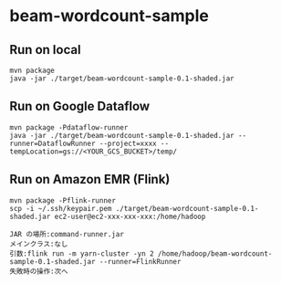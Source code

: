# beam-wordcount-sample

## Run on local

```
mvn package
java -jar ./target/beam-wordcount-sample-0.1-shaded.jar
```

## Run on Google Dataflow
```
mvn package -Pdataflow-runner
java -jar ./target/beam-wordcount-sample-0.1-shaded.jar --runner=DataflowRunner --project=xxxx --tempLocation=gs://<YOUR_GCS_BUCKET>/temp/
```

## Run on Amazon EMR (Flink)
```
mvn package -Pflink-runner
scp -i ~/.ssh/keypair.pem ./target/beam-wordcount-sample-0.1-shaded.jar ec2-user@ec2-xxx-xxx-xxx:/home/hadoop
```

```
JAR の場所:command-runner.jar
メインクラス:なし
引数:flink run -m yarn-cluster -yn 2 /home/hadoop/beam-wordcount-sample-0.1-shaded.jar --runner=FlinkRunner
失敗時の操作:次へ
```
